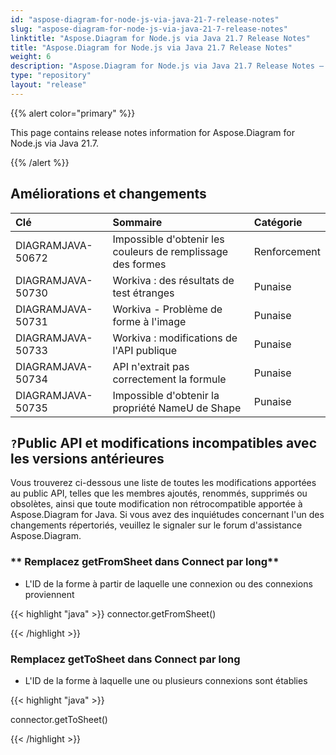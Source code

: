 ```yaml
---
id: "aspose-diagram-for-node-js-via-java-21-7-release-notes"
slug: "aspose-diagram-for-node-js-via-java-21-7-release-notes"
linktitle: "Aspose.Diagram for Node.js via Java 21.7 Release Notes"
title: "Aspose.Diagram for Node.js via Java 21.7 Release Notes"
weight: 6
description: "Aspose.Diagram for Node.js via Java 21.7 Release Notes – the latest updates and fixes."
type: "repository"
layout: "release"
---
```

{{% alert color="primary" %}}

This page contains release notes information for Aspose.Diagram for Node.js via Java 21.7.

{{% /alert %}}
## **Améliorations et changements**  ##

|**Clé**|**Sommaire**|**Catégorie**|
|:- |:- |:- |
|DIAGRAMJAVA-50672|Impossible d'obtenir les couleurs de remplissage des formes|Renforcement|
|DIAGRAMJAVA-50730|Workiva : des résultats de test étranges|Punaise|
|DIAGRAMJAVA-50731|Workiva - Problème de forme à l'image|Punaise|
|DIAGRAMJAVA-50733|Workiva : modifications de l'API publique|Punaise|
|DIAGRAMJAVA-50734|API n'extrait pas correctement la formule|Punaise|
|DIAGRAMJAVA-50735|Impossible d'obtenir la propriété NameU de Shape|Punaise|
## `?`**Public API et modifications incompatibles avec les versions antérieures**
Vous trouverez ci-dessous une liste de toutes les modifications apportées au public API, telles que les membres ajoutés, renommés, supprimés ou obsolètes, ainsi que toute modification non rétrocompatible apportée à Aspose.Diagram for Java. Si vous avez des inquiétudes concernant l'un des changements répertoriés, veuillez le signaler sur le forum d'assistance Aspose.Diagram.
### ** Remplacez getFromSheet dans Connect par long**
- L'ID de la forme à partir de laquelle une connexion ou des connexions proviennent

{{< highlight "java" >}}
connector.getFromSheet()

{{< /highlight >}}
### **Remplacez getToSheet dans Connect par long**
- L'ID de la forme à laquelle une ou plusieurs connexions sont établies

{{< highlight "java" >}}

connector.getToSheet()

{{< /highlight >}}
